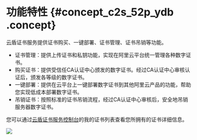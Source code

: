 # 功能特性 {#concept_c2s_52p_ydb .concept}

云盾证书服务提供证书购买、一键部署、证书管理、证书吊销等功能。

-   证书管理：提供上传证书和私钥功能，实现在阿里云平台统一管理各种数字证书。
-   购买证书：提供受信任CA认证中心颁发的数字证书。经过CA认证中心审核认证后，颁发各等级的数字证书。
-   一键部署：提供在云平台上一键部署数字证书到其他阿里云产品的功能，帮助您实现低成本部署数字证书。
-   吊销证书：按照标准的证书吊销流程，经过CA认证中心审核后，安全地吊销服务器数字证书。

您可以通过[云盾证书服务控制台](https://yundun.console.aliyun.com/?p=cas#/cas/home)的我的证书列表查看您所拥有的证书详细信息。

![](http://static-aliyun-doc.oss-cn-hangzhou.aliyuncs.com/assets/img/13555/4173_zh-CN.jpg)

